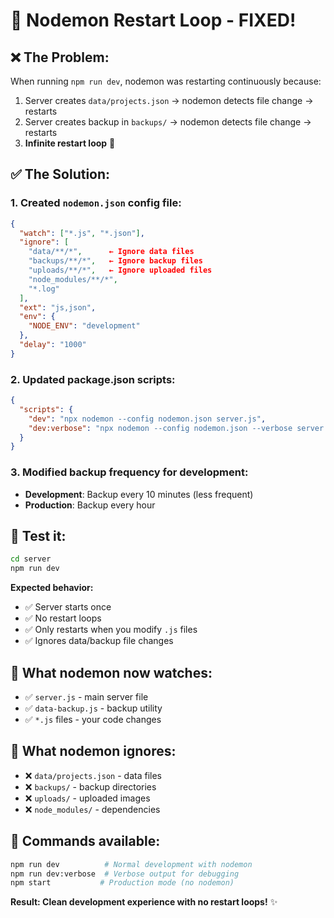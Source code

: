 # 🔧 Nodemon Restart Loop - FIXED!

## ❌ **The Problem:**
When running `npm run dev`, nodemon was restarting continuously because:

1. Server creates `data/projects.json` → nodemon detects file change → restarts
2. Server creates backup in `backups/` → nodemon detects file change → restarts  
3. **Infinite restart loop** 🔄

## ✅ **The Solution:**

### 1. Created `nodemon.json` config file:
```json
{
  "watch": ["*.js", "*.json"],
  "ignore": [
    "data/**/*",      ← Ignore data files
    "backups/**/*",   ← Ignore backup files
    "uploads/**/*",   ← Ignore uploaded files
    "node_modules/**/*",
    "*.log"
  ],
  "ext": "js,json",
  "env": {
    "NODE_ENV": "development"
  },
  "delay": "1000"
}
```

### 2. Updated package.json scripts:
```json
{
  "scripts": {
    "dev": "npx nodemon --config nodemon.json server.js",
    "dev:verbose": "npx nodemon --config nodemon.json --verbose server.js"
  }
}
```

### 3. Modified backup frequency for development:
- **Development**: Backup every 10 minutes (less frequent)
- **Production**: Backup every hour

## 🧪 **Test it:**

```bash
cd server
npm run dev
```

**Expected behavior:**
- ✅ Server starts once
- ✅ No restart loops
- ✅ Only restarts when you modify `.js` files
- ✅ Ignores data/backup file changes

## 🎯 **What nodemon now watches:**
- ✅ `server.js` - main server file
- ✅ `data-backup.js` - backup utility
- ✅ `*.js` files - your code changes

## 🚫 **What nodemon ignores:**
- ❌ `data/projects.json` - data files
- ❌ `backups/` - backup directories  
- ❌ `uploads/` - uploaded images
- ❌ `node_modules/` - dependencies

## 🔧 **Commands available:**
```bash
npm run dev          # Normal development with nodemon
npm run dev:verbose  # Verbose output for debugging
npm start           # Production mode (no nodemon)
```

**Result: Clean development experience with no restart loops!** ✨